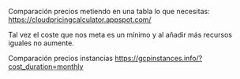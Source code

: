 Comparación precios metiendo en una tabla lo que necesitas:
https://cloudpricingcalculator.appspot.com/

Tal vez el coste que nos meta es un mínimo y al añadir más recursos iguales no aumente.

Comparación precios instancias
https://gcpinstances.info/?cost_duration=monthly
